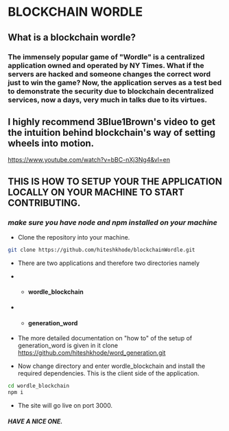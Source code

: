 # BLOCKCHAIN WORDLE
## What is a blockchain wordle?
### The immensely popular game of "Wordle" is a centralized application owned and operated by NY Times. What if the servers are hacked and someone changes the correct word just to win the game? Now, the application serves as a test bed to demonstrate the security due to blockchain decentralized services, now a days, very much in talks due to its virtues.

## I highly recommend 3Blue1Brown's video to get the intuition behind blockchain's way of setting wheels into motion.
https://www.youtube.com/watch?v=bBC-nXj3Ng4&vl=en

## THIS IS HOW TO SETUP YOUR THE APPLICATION LOCALLY ON YOUR MACHINE TO START CONTRIBUTING.

### _make sure you have node and npm installed on your machine_

- Clone the repository into your machine.
```sh
git clone https://github.com/hiteshkhode/blockchainWordle.git
```
- There are two applications and therefore two directories namely
- - #### wordle_blockchain
- - #### generation_word

- The more detailed documentation on "how to" of the setup of generation_word is given in it clone https://github.com/hiteshkhode/word_generation.git

- Now change directory and enter wordle_blockchain and install the required dependencies. This is the client side of the application.
```sh
cd wordle_blockchain
npm i
```

- The site will go live on port 3000.

##### _HAVE A NICE ONE._